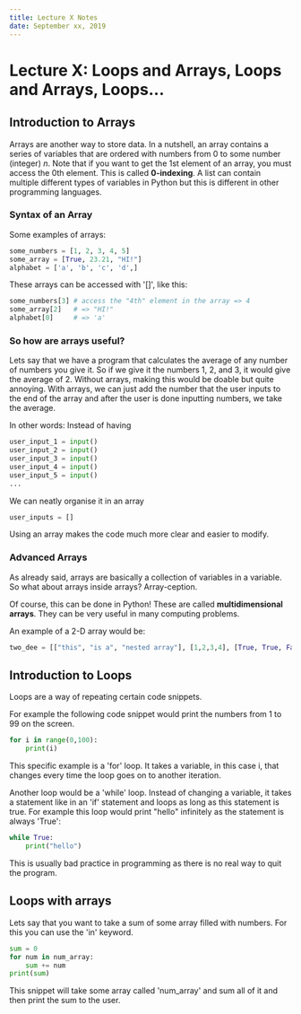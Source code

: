```yaml
---
title: Lecture X Notes
date: September xx, 2019
---
```

# Lecture X: Loops and Arrays, Loops and Arrays, Loops...

## Introduction to Arrays
Arrays are another way to store data. In a nutshell, an array contains a series of 
variables that are ordered with numbers from 0 to some number (integer) $n$. 
Note that if you want to get the 1st element of an array, you must access the 0th element.
This is called **0-indexing**. 
A list can contain multiple different types of variables in Python but this is different
in other programming languages.

### Syntax of an Array
Some examples of arrays:
```python
some_numbers = [1, 2, 3, 4, 5]
some_array = [True, 23.21, "HI!"]
alphabet = ['a', 'b', 'c', 'd',]
```

These arrays can be accessed with '[]', like this:
```python
some_numbers[3] # access the "4th" element in the array => 4
some_array[2] 	# => "HI!"
alphabet[0] 	# => 'a'
```

### So how are arrays useful?
Lets say that we have a program that calculates the average of any number of numbers you give it.
So if we give it the numbers 1, 2, and 3, it would give the average of 2. Without arrays, making this 
would be doable but quite annoying. With arrays, we can just add the number that the user inputs
to the end of the array and after the user is done inputting numbers, we take the average. 

In other words: Instead of having 

```python
user_input_1 = input()
user_input_2 = input()
user_input_3 = input()
user_input_4 = input()
user_input_5 = input()
...
```

We can neatly organise it in an array 
```python
user_inputs = []
```

Using an array makes the code much more clear and easier to modify. 

### Advanced Arrays
As already said, arrays are basically a collection of variables in a variable. So what about arrays inside arrays? Array-ception. 

Of course, this can be done in Python! These are called **multidimensional arrays**. They can be very useful in many computing 
problems. 

An example of a 2-D array would be:
```python
two_dee = [["this", "is a", "nested array"], [1,2,3,4], [True, True, False]]
```


## Introduction to Loops
Loops are a way of repeating certain code snippets. 

For example the following code snippet would print the numbers from 1 to 99 
on the screen.

```python
for i in range(0,100):
	print(i)
```

This specific example is a 'for' loop. It takes a variable, in this case i, that 
changes every time the loop goes on to another iteration.

Another loop would be a 'while' loop. Instead of changing a variable, it takes a
statement like in an 'if' statement and loops as long as this statement is true.
For example this loop would print "hello" infinitely as the statement is always 'True':

```python
while True:
	print("hello")
```

This is usually bad practice in programming as there is no real way to quit the program.

## Loops with arrays
Lets say that you want to take a sum of some array filled with numbers. For this you can use the 'in' keyword.

```python
sum = 0
for num in num_array:
	sum += num
print(sum)
```

This snippet will take some array called 'num_array' and sum all of it and then print the sum to the user.

